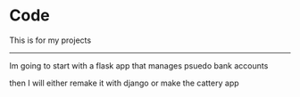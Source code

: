 # Code

This is for my projects

-----------------------

Im going to start with a flask app that manages psuedo bank accounts

then I will either remake it with django or make the cattery app